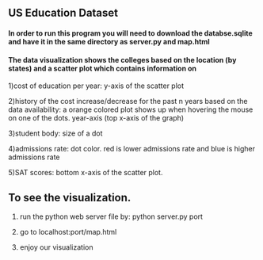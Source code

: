 ## US Education Dataset 

<h4> In order to run this program you will need to download the databse.sqlite and have it in the same directory as server.py and map.html </h4>

#### The data visualization shows the colleges based on the location (by states) and a scatter plot which contains information on 

1)cost of education per year: y-axis of the scatter plot

2)history of the cost increase/decrease for the past n years based on the data availability: a orange colored plot shows up when hovering the mouse on one of the dots. year-axis (top x-axis of the graph)

3)student body: size of a dot

4)admissions rate: dot color. red is lower admissions rate and blue is higher admissions rate

5)SAT scores: bottom x-axis of the scatter plot.

## To see the visualization.

1) run the python web server file by: python server.py port

2) go to localhost:port/map.html

3) enjoy our visualization

